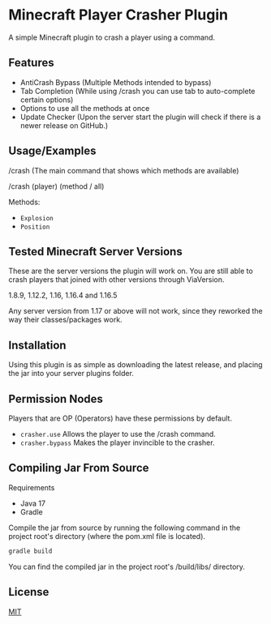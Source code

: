 # Minecraft Player Crasher Plugin

A simple Minecraft plugin to crash a player using a command.

## Features

- AntiCrash Bypass (Multiple Methods intended to bypass)
- Tab Completion (While using /crash you can use tab to auto-complete certain options)
- Options to use all the methods at once
- Update Checker (Upon the server start the plugin will check if there is a newer release on GitHub.)

## Usage/Examples

/crash (The main command that shows which methods are available)

/crash (player) (method / all)

Methods:

- `Explosion`
- `Position`

## Tested Minecraft Server Versions

These are the server versions the plugin will work on. You are still able to crash players that joined with other
versions through ViaVersion.

1.8.9, 1.12.2, 1.16, 1.16.4 and 1.16.5

Any server version from 1.17 or above will not work, since they reworked the way their classes/packages work.

## Installation

Using this plugin is as simple as downloading the latest release, and placing the jar into your server plugins folder.

## Permission Nodes

Players that are OP (Operators) have these permissions by default.

- `crasher.use` Allows the player to use the /crash command.
- `crasher.bypass` Makes the player invincible to the crasher.

## Compiling Jar From Source

Requirements

- Java 17
- Gradle

Compile the jar from source by running the following command in the project root's directory (where the pom.xml file is
located).

```bash
gradle build
```

You can find the compiled jar in the project root's /build/libs/ directory.

## License

[MIT](https://choosealicense.com/licenses/mit/)
